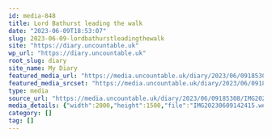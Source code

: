 ```yaml
---
id: media-848
title: Lord Bathurst leading the walk
date: "2023-06-09T18:53:07"
slug: 2023-06-09-lordbathurstleadingthewalk
site: "https://diary.uncountable.uk"
wp_url: "https://diary.uncountable.uk"
root_slug: diary
site_name: My Diary
featured_media_url: "https://media.uncountable.uk/diary/2023/06/09185308/IMG20230609142415.webp"
featured_media_srcset: "https://media.uncountable.uk/diary/2023/06/09185308/IMG20230609142415-300x225.webp 300w, https://media.uncountable.uk/diary/2023/06/09185308/IMG20230609142415-1024x768.webp 1024w, https://media.uncountable.uk/diary/2023/06/09185308/IMG20230609142415-150x150.webp 150w, https://media.uncountable.uk/diary/2023/06/09185308/IMG20230609142415-640x480.webp 640w, https://media.uncountable.uk/diary/2023/06/09185308/IMG20230609142415.webp 2000w"
type: media
source_url: "https://media.uncountable.uk/diary/2023/06/09185308/IMG20230609142415.webp"
media_details: {"width":2000,"height":1500,"file":"IMG20230609142415.webp","filesize":195372,"sizes":{"medium":{"file":"IMG20230609142415-300x225.webp","width":300,"height":225,"filesize":20154,"mime_type":"image/webp","source_url":"https://media.uncountable.uk/diary/2023/06/09185308/IMG20230609142415-300x225.webp"},"large":{"file":"IMG20230609142415-1024x768.webp","width":1024,"height":768,"filesize":164768,"mime_type":"image/webp","source_url":"https://media.uncountable.uk/diary/2023/06/09185308/IMG20230609142415-1024x768.webp"},"thumbnail":{"file":"IMG20230609142415-150x150.webp","width":150,"height":150,"filesize":7460,"mime_type":"image/webp","source_url":"https://media.uncountable.uk/diary/2023/06/09185308/IMG20230609142415-150x150.webp"},"mobwidth":{"file":"IMG20230609142415-640x480.webp","width":640,"height":480,"filesize":74846,"mime_type":"image/webp","source_url":"https://media.uncountable.uk/diary/2023/06/09185308/IMG20230609142415-640x480.webp"},"full":{"file":"IMG20230609142415.webp","width":2000,"height":1500,"mime_type":"image/webp","source_url":"https://media.uncountable.uk/diary/2023/06/09185308/IMG20230609142415.webp"}},"image_meta":{"aperture":"0","credit":"","camera":"","caption":"","created_timestamp":"0","copyright":"","focal_length":"0","iso":"0","shutter_speed":"0","title":"","orientation":"0","keywords":[]}}
category: []
tag: []
---
```


